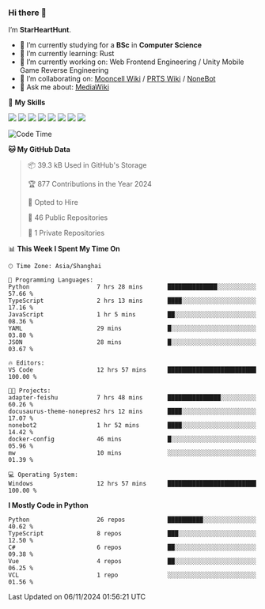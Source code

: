 ### Hi there 👋

I’m **StarHeartHunt**.

- 🏫 I’m currently studying for a **BSc** in **Computer Science**
- 🌱 I’m currently learning: Rust
- 🔭 I’m currently working on: Web Frontend Engineering / Unity Mobile Game Reverse Engineering
- 👯 I’m collaborating on: [Mooncell Wiki](https://fgo.wiki/) / [PRTS Wiki](http://prts.wiki/) / [NoneBot](https://github.com/nonebot)
- 💬 Ask me about: [MediaWiki](https://www.mediawiki.org)

🌟 **My Skills**

![](https://img.shields.io/badge/-Python-3e74a2?style=flat-square&logo=Python&logoColor=fff)
![](https://img.shields.io/badge/-Node.js-339933?style=flat-square&logo=node.js&logoColor=fff)
![](https://img.shields.io/badge/-Vue-4fc08d?style=flat-square&logo=vue.js&logoColor=fff)
![](https://img.shields.io/badge/-React-2d98ce?style=flat-square&logo=React&logoColor=fff)
![](https://img.shields.io/badge/-TypeScript-3178C6?style=flat-square&logo=TypeScript&logoColor=fff)
![](https://img.shields.io/badge/-Docker-2496ED?style=flat-square&logo=Docker&logoColor=fff)
![](https://img.shields.io/badge/-Linux-000000?style=flat-square&logo=Linux&logoColor=fff)
![](https://img.shields.io/badge/-Dotnet-512bd4?style=flat-square&logo=.net&logoColor=fff)

<!--START_SECTION:waka-->
![Code Time](http://img.shields.io/badge/Code%20Time-1%2C387%20hrs%206%20mins-blue)

**🐱 My GitHub Data** 

> 📦 39.3 kB Used in GitHub's Storage 
 > 
> 🏆 877 Contributions in the Year 2024
 > 
> 💼 Opted to Hire
 > 
> 📜 46 Public Repositories 
 > 
> 🔑 1 Private Repositories 
 > 
📊 **This Week I Spent My Time On** 

```text
🕑︎ Time Zone: Asia/Shanghai

💬 Programming Languages: 
Python                   7 hrs 28 mins       ██████████████░░░░░░░░░░░   57.66 % 
TypeScript               2 hrs 13 mins       ████░░░░░░░░░░░░░░░░░░░░░   17.16 % 
JavaScript               1 hr 5 mins         ██░░░░░░░░░░░░░░░░░░░░░░░   08.36 % 
YAML                     29 mins             █░░░░░░░░░░░░░░░░░░░░░░░░   03.80 % 
JSON                     28 mins             █░░░░░░░░░░░░░░░░░░░░░░░░   03.67 % 

🔥 Editors: 
VS Code                  12 hrs 57 mins      █████████████████████████   100.00 % 

🐱‍💻 Projects: 
adapter-feishu           7 hrs 48 mins       ███████████████░░░░░░░░░░   60.26 % 
docusaurus-theme-nonepres2 hrs 12 mins       ████░░░░░░░░░░░░░░░░░░░░░   17.07 % 
nonebot2                 1 hr 52 mins        ████░░░░░░░░░░░░░░░░░░░░░   14.42 % 
docker-config            46 mins             █░░░░░░░░░░░░░░░░░░░░░░░░   05.96 % 
mw                       10 mins             ░░░░░░░░░░░░░░░░░░░░░░░░░   01.39 % 

💻 Operating System: 
Windows                  12 hrs 57 mins      █████████████████████████   100.00 % 
```

**I Mostly Code in Python** 

```text
Python                   26 repos            ██████████░░░░░░░░░░░░░░░   40.62 % 
TypeScript               8 repos             ███░░░░░░░░░░░░░░░░░░░░░░   12.50 % 
C#                       6 repos             ██░░░░░░░░░░░░░░░░░░░░░░░   09.38 % 
Vue                      4 repos             ██░░░░░░░░░░░░░░░░░░░░░░░   06.25 % 
VCL                      1 repo              ░░░░░░░░░░░░░░░░░░░░░░░░░   01.56 % 
```




 Last Updated on 06/11/2024 01:56:21 UTC
<!--END_SECTION:waka-->
